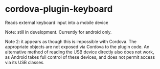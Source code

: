# cordova-plugin-keyboard
Reads external keyboard input into a mobile device

Note: still in development. Currently for android only.

Note 2: it appears as though this is impossible with Cordova. The appropriate objects are not exposed via Cordova to the plugin code. An alternative method of reading the USB device directly also does not work, as Android takes full control of these devices, and does not permit access via its USB classes.
